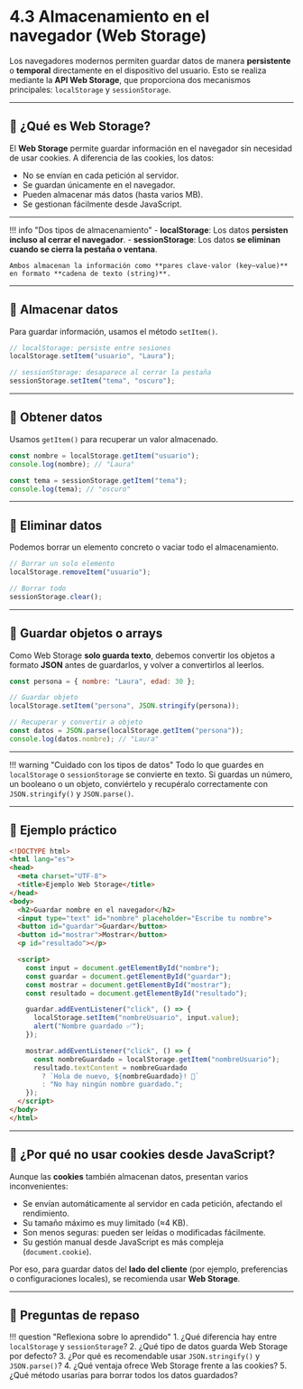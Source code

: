 # 4.3 Almacenamiento en el navegador (Web Storage)

Los navegadores modernos permiten guardar datos de manera **persistente** o **temporal** directamente en el dispositivo del usuario.
Esto se realiza mediante la **API Web Storage**, que proporciona dos mecanismos principales:
`localStorage` y `sessionStorage`.

---

## 📌 ¿Qué es Web Storage?

El **Web Storage** permite guardar información en el navegador sin necesidad de usar cookies.
A diferencia de las cookies, los datos:

* No se envían en cada petición al servidor.
* Se guardan únicamente en el navegador.
* Pueden almacenar más datos (hasta varios MB).
* Se gestionan fácilmente desde JavaScript.

---

!!! info "Dos tipos de almacenamiento"
    - **localStorage**: Los datos **persisten incluso al cerrar el navegador**.
    - **sessionStorage**: Los datos **se eliminan cuando se cierra la pestaña o ventana**.

    Ambos almacenan la información como **pares clave-valor (key–value)** en formato **cadena de texto (string)**.

---

## 📌 Almacenar datos

Para guardar información, usamos el método `setItem()`.

```js
// localStorage: persiste entre sesiones
localStorage.setItem("usuario", "Laura");

// sessionStorage: desaparece al cerrar la pestaña
sessionStorage.setItem("tema", "oscuro");
```

---

## 📌 Obtener datos

Usamos `getItem()` para recuperar un valor almacenado.

```js
const nombre = localStorage.getItem("usuario");
console.log(nombre); // "Laura"

const tema = sessionStorage.getItem("tema");
console.log(tema); // "oscuro"
```

---

## 📌 Eliminar datos

Podemos borrar un elemento concreto o vaciar todo el almacenamiento.

```js
// Borrar un solo elemento
localStorage.removeItem("usuario");

// Borrar todo
sessionStorage.clear();
```

---

## 📌 Guardar objetos o arrays

Como Web Storage **solo guarda texto**, debemos convertir los objetos a formato **JSON** antes de guardarlos, y volver a convertirlos al leerlos.

```js
const persona = { nombre: "Laura", edad: 30 };

// Guardar objeto
localStorage.setItem("persona", JSON.stringify(persona));

// Recuperar y convertir a objeto
const datos = JSON.parse(localStorage.getItem("persona"));
console.log(datos.nombre); // "Laura"
```

---

!!! warning "Cuidado con los tipos de datos"
    Todo lo que guardes en `localStorage` o `sessionStorage` se convierte en texto.
    Si guardas un número, un booleano o un objeto, conviértelo y recupéralo correctamente con `JSON.stringify()` y `JSON.parse()`.

---

## 📌 Ejemplo práctico

```html
<!DOCTYPE html>
<html lang="es">
<head>
  <meta charset="UTF-8">
  <title>Ejemplo Web Storage</title>
</head>
<body>
  <h2>Guardar nombre en el navegador</h2>
  <input type="text" id="nombre" placeholder="Escribe tu nombre">
  <button id="guardar">Guardar</button>
  <button id="mostrar">Mostrar</button>
  <p id="resultado"></p>

  <script>
    const input = document.getElementById("nombre");
    const guardar = document.getElementById("guardar");
    const mostrar = document.getElementById("mostrar");
    const resultado = document.getElementById("resultado");

    guardar.addEventListener("click", () => {
      localStorage.setItem("nombreUsuario", input.value);
      alert("Nombre guardado ✅");
    });

    mostrar.addEventListener("click", () => {
      const nombreGuardado = localStorage.getItem("nombreUsuario");
      resultado.textContent = nombreGuardado
        ? `Hola de nuevo, ${nombreGuardado}! 👋`
        : "No hay ningún nombre guardado.";
    });
  </script>
</body>
</html>
```

---

## 📌 ¿Por qué no usar cookies desde JavaScript?

Aunque las **cookies** también almacenan datos, presentan varios inconvenientes:

* Se envían automáticamente al servidor en cada petición, afectando el rendimiento.
* Su tamaño máximo es muy limitado (≈4 KB).
* Son menos seguras: pueden ser leídas o modificadas fácilmente.
* Su gestión manual desde JavaScript es más compleja (`document.cookie`).

Por eso, para guardar datos del **lado del cliente** (por ejemplo, preferencias o configuraciones locales), se recomienda usar **Web Storage**.

---

## 📝 Preguntas de repaso

!!! question "Reflexiona sobre lo aprendido"
    1. ¿Qué diferencia hay entre `localStorage` y `sessionStorage`?
    2. ¿Qué tipo de datos guarda Web Storage por defecto?
    3. ¿Por qué es recomendable usar `JSON.stringify()` y `JSON.parse()`?
    4. ¿Qué ventaja ofrece Web Storage frente a las cookies?
    5. ¿Qué método usarías para borrar todos los datos guardados?

